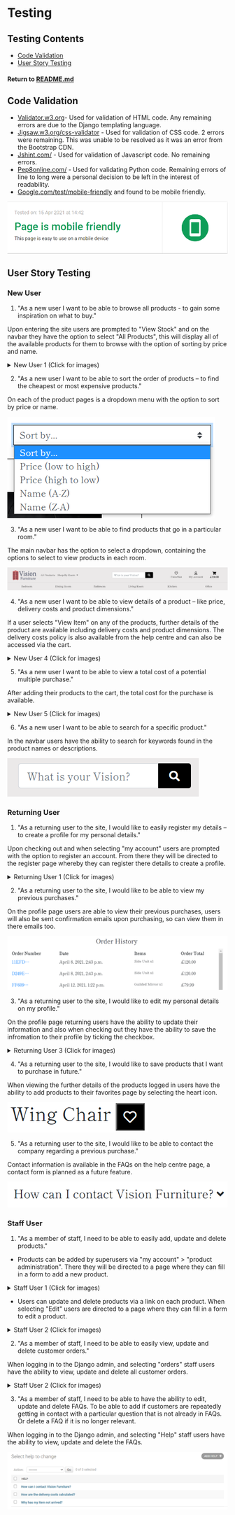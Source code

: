 # Testing
 
## Testing Contents
* [Code Validation](#Code-Validation)
* [User Story Testing](#User-Story-Testing)

#### Return to [README.md](README.md)

## Code Validation

- [Validator.w3.org](http://Validator.w3.org)- Used for validation of HTML code. Any remaining errors
are due to the Django templating language.
- [Jigsaw.w3.org/css-validator](http://Jigsaw.w3.org/css-validator) - Used for validation of CSS code.
2 errors were remaining.  This was unable to be resolved as it was an error from the Bootstrap CDN.
- [Jshint.com/](https://jshint.com/) - Used for validation of Javascript code. No remaining errors.
- [Pep8online.com/](http://pep8online.com/) - Used for validating Python code. Remaining errors of line to 
long were a personal decision to be left in the interest of readability.
- [Google.com/test/mobile-friendly](http://Search.google.com/test/mobile-friendly) and found
to be mobile friendly. 

![Image](readme-images/mobile-friendly-test.png)


## User Story Testing

### New User

1. "As a new user I want to be able to browse all products - to gain some inspiration on what to buy."

Upon entering the site users are prompted to "View Stock" and on the navbar they have the option to select "All Products",
this will display all of the available products for them to browse with the option of sorting by price and name.

<details>
<summary>New User 1 (Click for images)</summary>
<p align="center">

![Image](readme-images/new-user-1-view-stock.png)
![Image](readme-images/new-user-1-all-products.png)
</p>
</details>


2. "As a new user I want to be able to sort the order of products – to find the cheapest or most expensive products."  

On each of the product pages is a dropdown menu with the option to sort by price or name.

![Image](readme-images/new-user-2.png)

3. "As a new user I want to be able to find products that go in a particular room."  

The main navbar has the option to select a dropdown, containing the options to select to view products in each room.

![Image](readme-images/new-user-3.png)

4. "As a new user I want to be able to view details of a product – like price, delivery costs and product dimensions."  

If a user selects "View Item" on any of the products, further details of the product are available including delivery 
costs and product dimensions. The delivery costs policy is also available from the help centre and can also be accessed via the cart.

<details>
<summary>New User 4 (Click for images)</summary>
<p align="center">

![Image](readme-images/new-user-4-details.png)
![Image](readme-images/new-user-4-delivery.png)
</p>
</details>

5. "As a new user I want to be able to view a total cost of a potential multiple purchase."  

After adding their products to the cart, the total cost for the purchase is available.

<details>
<summary>New User 5 (Click for images)</summary>
<p align="center">

![Image](readme-images/new-user-5.png)
</p>
</details>

6. "As a new user I want to be able to search for a specific product."  

In the navbar users have the ability to search for keywords found in the product names or descriptions.

![Image](readme-images/new-user-6.png)


### Returning User

1. "As a returning user to the site, I would like to easily register my details – to create a profile for my personal details."  

Upon checking out and when selecting "my account" users are prompted with the option to register an account. From 
there they will be directed to the register page whereby they can register there details to create a profile.

<details>
<summary>Returning User 1 (Click for images)</summary>
<p align="center">

![Image](readme-images/returning-user-1-account.png)
![Image](readme-images/returning-user-1-checkout.png)
</p>
</details>

2. "As a returning user to the site, I would like to be able to view my previous purchases."  

On the profile page users are able to view their previous purchases, users will also be sent confirmation emails
upon purchasing, so can view them in there emails too.

![Image](readme-images/returning-user-2.png)

3. "As a returning user to the site, I would like to edit my personal details on my profile."  

On the profile page returning users have the ability to update their information and also when checking out
they have the ability to save the infromation to their profile by ticking the checkbox.

<details>
<summary>Returning User 3 (Click for images)</summary>
<p align="center">

![Image](readme-images/returning-user-3-checkbox.png)
![Image](readme-images/returning-user-3-profile.png)
</p>
</details>

4. "As a returning user to the site, I would like to save products that I want to purchase in future."  

When viewing the further details of the products logged in users have the ability to add products to their favorites
page by selecting the heart icon.  

![Image](readme-images/returning-user-4-heart.png)

5. "As a returning user to the site, I would like to be able to contact the company regarding a previous purchase."  

Contact information is available in the FAQs on the help centre page, a contact form is planned as a future feature.  

![Image](readme-images/returning-user-5.png)

### Staff User

1. "As a member of staff, I need to be able to easily add, update and delete products."
- Products can be added by superusers via "my account" > "product administration". There they will be directed to a
page where they can fill in a form to add a new product.  
<details>
<summary>Staff User 1 (Click for images)</summary>
<p align="center">

![Image](readme-images/staff-user-1-add.png)
</p>
</details>

- Users can update and delete products via a link on each product. When selecting "Edit" users are directed to 
a page where they can fill in a form to edit a product.  
<details>
<summary>Staff User 2 (Click for images)</summary>
<p align="center">

![Image](readme-images/staff-user-1-delete.png)
![Image](readme-images/staff-user-1-edit.png)
</p>
</details>

2. "As a member of staff, I need to be able to easily view, update and delete customer orders."  

When logging in to the Django admin, and selecting "orders" staff users have the ability to view, update and delete all customer orders.  
<details>
<summary>Staff User 2 (Click for images)</summary>
<p align="center">

![Image](readme-images/staff-user-2.png)
</p>
</details>

3. "As a member of staff, I need to be able to have the ability to edit, update and delete FAQs. To be able to add if customers are repeatedly getting in contact with a particular 
question that is not already in FAQs. Or delete a FAQ if it is no longer relevant.  

When logging in to the Django admin, and selecting "Help" staff users have the ability to view, update and delete the FAQs.

![Image](readme-images/staff-user-3.png)